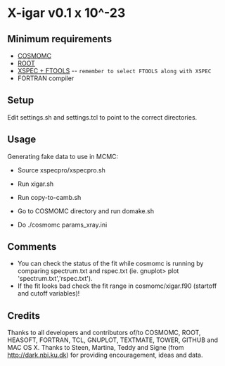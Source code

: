 X-igar v0.1 x 10^-23
====================

Minimum requirements
--------------------

* [COSMOMC](http://cosmologist.info/cosmomc/)
* [ROOT](http://root.cern.ch/drupal/content/downloading-root)
* [XSPEC + FTOOLS](http://heasarc.nasa.gov/docs/software/lheasoft/download.html) -- `remember to select FTOOLS along with XSPEC`
* FORTRAN compiler

Setup
-----

Edit settings.sh and settings.tcl to point to the correct directories.

Usage
-----

Generating fake data to use in MCMC:
* Source xspecpro/xspecpro.sh

* Run xigar.sh
* Run copy-to-camb.sh
* Go to COSMOMC directory and run domake.sh
* Do ./cosmomc params_xray.ini

Comments
--------
* You can check the status of the fit while cosmomc is running by comparing spectrum.txt and rspec.txt (ie. gnuplot> plot 'spectrum.txt','rspec.txt').
* If the fit looks bad check the fit range in cosmomc/xigar.f90 (startoff and cutoff variables)!

Credits
-------
Thanks to all developers and contributors of/to COSMOMC, ROOT, HEASOFT, FORTRAN, TCL, GNUPLOT, TEXTMATE, TOWER, GITHUB and MAC OS X.
Thanks to Steen, Martina, Teddy and Signe (from http://dark.nbi.ku.dk) for providing encouragement, ideas and data.
